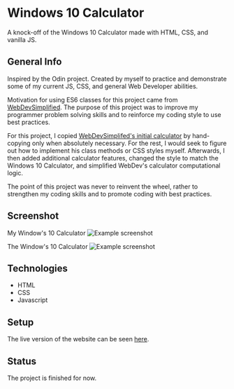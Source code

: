 # Windows 10 Calculator

A knock-off of the Windows 10 Calculator made with HTML, CSS, and vanilla JS.

## General Info

Inspired by the Odin project. Created by myself to practice and demonstrate some of my current JS, CSS, and general Web Developer abilities.

Motivation for using ES6 classes for this project came from [WebDevSimplified](https://github.com/WebDevSimplified/Vanilla-JavaScript-Calculator). The purpose of this project was to improve my programmer problem solving skills and to reinforce my coding style to use best practices.

For this project, I copied [WebDevSimplifed's initial calculator](https://github.com/WebDevSimplified/Vanilla-JavaScript-Calculator) by hand-copying only when absolutely necessary. For the rest, I would seek to figure out how to implement his class methods or CSS styles myself. Afterwards, I then added additional calculator features, changed the style to match the Windows 10 Calculator, and simplified WebDev's calculator computational logic.

The point of this project was never to reinvent the wheel, rather to strengthen my coding skills and to promote coding with best practices.

## Screenshot

My Window's 10 Calculator
![Example screenshot](https://github.com/MNGoldman/Windows10-Calculator/images/MyWindows10Calculator.JPG)

The Window's 10 Calculator
![Example screenshot](https://github.com/MNGoldman/Windows10-Calculator/images/RealWindows10Calculator.JPG)

## Technologies

* HTML
* CSS
* Javascript

## Setup

The live version of the website can be seen [here](https://mngoldman.github.io/Windows10-Calculator/).

## Status

The project is finished for now.
